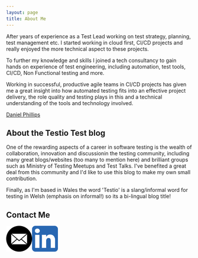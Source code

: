 ```yaml
---
layout: page
title: About Me
---
```


After years of experience as a Test Lead working on test strategy, planning, test management etc. I started working in cloud first, CI/CD projects and really enjoyed the more technical aspect to these projects.

To further my knowledge and skills I joined a tech consultancy to gain hands on experience of test engineering, including automation, test tools, CI/CD, Non Functional testing and more.

Working in successful, productive agile teams in CI/CD projects has given me a great insight into how automated testing fits into an effective project delivery, the role quality and testing plays in this and a technical understanding of the tools and technology involved.

<script src="https://platform.linkedin.com/badges/js/profile.js" async defer type="text/javascript"></script>

<div class="badge-base LI-profile-badge" data-locale="en_US" data-size="medium" data-theme="dark" data-type="VERTICAL" data-vanity="daniel-phillips-ba99161b8" data-version="v1"><a class="badge-base__link LI-simple-link" href="https://uk.linkedin.com/in/daniel-phillips-ba99161b8?trk=profile-badge">Daniel Phillips</a></div>

## About the Testio Test blog

One of the rewarding aspects of a career in software testing is the wealth of collaboration, innovation and discussionin the testing community, including many great blogs/websites (too many to mention here) and brilliant groups such as Ministry of Testing Meetups and Test Talks. I've benefited a great deal from this community and I'd like to use this blog to make my own small contribution.

Finally, as I'm based in Wales the word 'Testio' is a slang/informal word for testing in Welsh (emphasis on informal!) so its a bi-lingual blog title!

## Contact Me

<!--
<a href="mailto:ebost2004@yahoo.co.uk"><img src="/images/email2.webp"  alt="email2" width="70" height="70"></a>

<a href="www.linkedin.com/in/daniel-phillips-ba99161b8"><img src="/images/linkedin3.webp"  alt="LI icon - small" width="70" height="70"></a> -->

<!DOCTYPE html>
<html lang="en">
<head>
    <meta charset="UTF-8">
    <meta name="viewport" content="width=device-width, initial-scale=1.0">
<style>
        .container {
            display: flex;
        }

        .container a {
            margin-right: 10px; /* Adjust spacing as needed */
        }

</style>

</head>
<body>
    <div class="container">
        <a href="mailto:ebost2004@yahoo.co.uk"><img src="/images/email2.webp" alt="email2" width="70" height="70"></a>
        <a href="[www.linkedin.com/in/daniel-phillips-ba99161b8](https://uk.linkedin.com/in/daniel-phillips-ba99161b8)"><img src="/images/linkedin3.webp" alt="LI icon - small" width="70" height="70"></a>
    </div>
</body>
</html>
